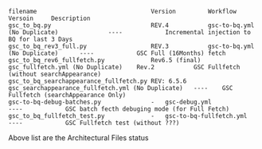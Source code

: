 	filename  								Version			Workflow		Versoin		Description
 	gsc_to_bq.py							REV.4			gsc-to-bq.yml	(No Duplicate)				----			Incremental injection to BQ for last 3 Days
	gsc_to_bq_rev3_full.py					REV.3			gsc-to-bq.yml	(No Duplicate)		----			GSC Full (16Months) fetch
	gsc_to_bq_rev6_fullfetch.py				Rev6.5 (final)	gsc_fullfetch.yml (No Duplicate)	Rev.2			GSC Fullfetch (without searchAppearance)
	gsc_to_bq_searchappearance_fullfetch.py	REV: 6.5.6		gsc_searchappearance_fullfetch.yml (No Duplicate)	----	GSC Fullfetch (searchAppearance Only)
	gsc-to-bq-debug-batches.py				-	gsc-debug.yml				----			GSC batch fecth debuging mode (for Full Fetch)
	gsc_to_bq_fullfetch_test.py				-	gsc-to-bq-fullfetch.yml		----			GSC Fullfetch test (without ???)

Above list are the Architectural Files status
